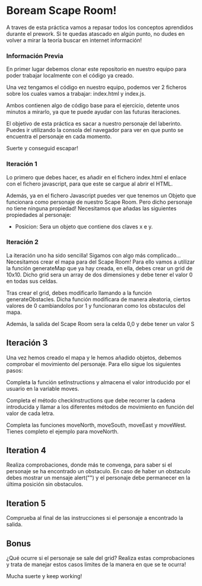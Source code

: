 # Boream Scape Room!

A traves de esta práctica vamos a repasar todos
los conceptos aprendidos durante el prework.
Si te quedas atascado en algún punto, no dudes en volver a mirar la teoría 
buscar en internet información!

### Información Previa

En primer lugar debemos clonar este repositorio en nuestro equipo
para poder trabajar localmente con el código ya creado. 

Una vez tengamos el código en nuestro equipo, podemos ver 2 ficheros 
sobre los cuales vamos a trabajar: index.html y index.js. 

Ambos contienen algo de código base para el ejercicio, detente unos 
minutos a mirarlo, ya que te puede ayudar con las futuras iteraciones.

El objetivo de esta práctica es sacar a nuestro personaje del laberinto.
Puedes ir utilizando la consola del navegador para ver en que punto se 
encuentra el personaje en cada momento. 

Suerte y conseguid escapar!

### Iteración 1

Lo primero que debes hacer, es añadir en el fichero index.html el 
enlace con el fichero javascript, para que este se cargue al abrir el HTML.

Además, ya en el fichero Javascript puedes ver que tenemos un Objeto que
funcionara como personaje de nuestro Scape Room. Pero dicho personaje no 
tiene ninguna propiedad! Necesitamos que añadas las siguientes propiedades al personaje:

* Posicion: Sera un objeto que contiene dos claves x e y.

### Iteración 2

La iteración uno ha sido sencilla! Sigamos con algo más complicado...
Necesitamos crear el mapa para del Scape Room! Para ello 
vamos a utilizar la función generateMap que ya hay creada, en ella,
debes crear un grid de 10x10. Dicho grid sera un array de dos dimensiones y debe tener
el valor 0 en todas sus celdas.

Tras crear el grid, debes modificarlo llamando a la función generateObstacles.
Dicha función modificara de manera aleatoria, ciertos valores de 0 cambiandolos
por 1 y funcionaran como los obstaculos del mapa.

Además, la salida del Scape Room sera la celda 0,0 y debe tener un valor S

## Iteración 3

Una vez hemos creado el mapa y le hemos añadido objetos, debemos comprobar el
movimiento del personaje. Para ello sigue los siguientes pasos:

Completa la función setInstructions y almacena el valor introducido por el usuario
en la variable moves.

Completa el método checkInstructions que debe recorrer la cadena introducida y 
llamar a los diferentes métodos de movimiento en función del valor de cada letra.

Completa las funciones moveNorth, moveSouth, moveEast y moveWest. Tienes completo el ejemplo para moveNorth.


## Iteration 4

Realiza comprobaciones, donde más te convenga, para saber si el personaje se ha 
encontrado un obstaculo. En caso de haber un obstaculo debes mostrar un mensaje
alert("") y el personaje debe permanecer en la última posición sin obstaculos.

## Iteration 5

Comprueba al final de las instrucciones si el personaje a encontrado la salida.

## Bonus 

¿Qué ocurre si el personaje se sale del grid? Realiza estas comprobaciones
y trata de manejar estos casos limites de la manera en que se te ocurra!


Mucha suerte y keep working!
